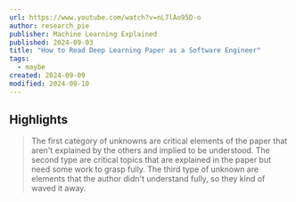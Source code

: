 ```yaml
---
url: https://www.youtube.com/watch?v=nL7lAo95D-o
author: research_pie
publisher: Machine Learning Explained
published: 2024-09-03
title: "How to Read Deep Learning Paper as a Software Engineer"
tags:
  - maybe
created: 2024-09-09
modified: 2024-09-10
---
```


## Highlights

> The first category of unknowns are critical elements of the paper that aren't explained by the others and implied to be understood. The second type are critical topics that are explained in the paper but need some work to grasp fully. The third type of unknown are elements that the author didn't understand fully, so they kind of waved it away.

